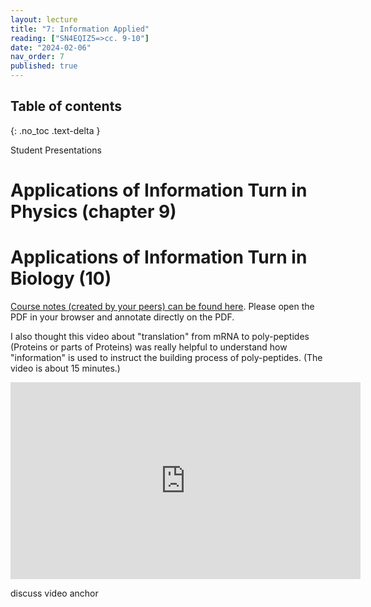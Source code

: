 ```yaml
---
layout: lecture
title: "7: Information Applied"
reading: ["SN4EQIZ5=>cc. 9-10"]
date: "2024-02-06"
nav_order: 7
published: true
---
```


## Table of contents
{: .no_toc .text-delta } 

Student Presentations

# Applications of Information Turn in Physics (chapter 9)

# Applications of Information Turn in Biology (10)

[Course notes (created by your peers) can be found here](https://s3.amazonaws.com/lum-faculty-jcwitt-public/pl339/SP24-studentNotes/GleickCh10ClassnotesEdited.pdf). Please open the PDF in your browser and annotate directly on the PDF. 

I also thought this video about "translation" from mRNA to poly-peptides (Proteins or parts of Proteins) was really helpful to understand how "information" is used to instruct the building process of poly-peptides. (The video is about 15 minutes.)

<div class="video">
<iframe width="560" height="315" src="https://www.youtube.com/embed/ocAAkB32Hqs?si=m_gMdD3q7uUHxWB6" title="YouTube video player" frameborder="0" allow="accelerometer; autoplay; clipboard-write; encrypted-media; gyroscope; picture-in-picture; web-share" allowfullscreen></iframe>

<p class="vda">discuss video anchor</p>
</div>
